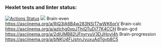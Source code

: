 ### Hexlet tests and linter status:
[![Actions Status](https://github.com/MissAnnwithredcat/frontend-project-lvl1/workflows/hexlet-check/badge.svg)](https://github.com/MissAnnwithredcat/frontend-project-lvl1/actions)
<a href="https://codeclimate.com/github/naveuz/project-lvl1-s98/maintainability"><img src="https://api.codeclimate.com/v1/badges/28cc9f2a226aa8057a0d/maintainability" /></a>
Brain-even https://asciinema.org/a/RiQ3lA6B4w283NSjT7wWK6orV
Brain-calc https://asciinema.org/a/azlchg0xpJThjQTuDj77K4CCH
Brain-gcd https://asciinema.org/a/2dIUMB82UFnvryuV3DJHoyI4h
Brain-progression https://asciinema.org/a/bNKU4FjJshnJyuxuAdTgvb8C5